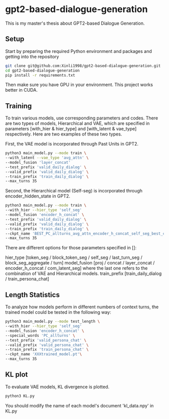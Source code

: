 # gpt2-based-dialogue-generation

This is my master's thesis about GPT2-based Dialogue Generation.

## Setup

Start by preparing the required Python environment and packages and getting into the repository
```bash
git clone git@github.com:Xinli1998/gpt2-based-dialogue-generation.git
cd gpt2-based-dialogue-generation
pip install -r requirements.txt
```
Then make sure you have GPU in your environment. This project works better in CUDA.

## Training

To train various models, use corresponding parameters and codes. There are two types of models, Hierarchical and VAE, which are specified in parameters [with_hier & hier_type] and [with_latent & vae_type] respectively. Here are two examples of these two types.

First, the VAE model is incorporated through Past Units in GPT2.
```bash
python3 main_model.py --mode train \
--with_latent --vae_type 'avg_attn' \
--model_fusion 'layer_concat'
--test_prefix 'valid_daily_dialog' \
--valid_prefix 'valid_daily_dialog' \
--train_prefix 'train_daily_dialog' \
--max_turns 35
```

Second, the Hierarchical model (Self-seg) is incorporated through encoder_hidden_state in GPT2.
```bash
python3 main_model.py --mode train \
--with_hier --hier_type 'self_seg' 
--model_fusion 'encoder_h_concat' \
--test_prefix 'valid_daily_dialog' \
--valid_prefix 'valid_daily_dialog' \
--train_prefix 'train_daily_dialog' \
--ckpt_name 'BEST_PC_allturns_avg_attn_encoder_h_concat_self_seg_best_ckpt_epoch=15_valid_loss=1.7599'\
--max_turns 35
```

There are different options for those parameters specified in []:

hier_type [token_seg / block_token_seg / self_seg / last_turn_seg / block_seg_aggregate / turn]
model_fusion [proj / concat / layer_concat / encoder_h_concat / com_latent_seg] where the last one refers to the combination of VAE and Hierarchical models.
train_prefix [train_daily_dialog / train_persona_chat] 

## Length Statistics

To analyze how models perform in different numbers of context turns, the trained model could be tested in the following way:

```bash
python3 main_model.py --mode test_length \
--with_hier --hier_type 'self_seg' 
--model_fusion 'encoder_h_concat' \
--special_words 'PC_allturns' \
--test_prefix 'valid_persona_chat' \
--valid_prefix 'valid_persona_chat' \
--train_prefix 'train_persona_chat' \
--ckpt_name 'XXXtrained_model.pt'\
--max_turns 35
```

## KL plot

To evaluate VAE models, KL divergence is plotted.
```bash
python3 KL.py
```
You should modify the name of each model's document 'kl_data.npy' in KL.py



